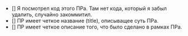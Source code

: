 - [] Я посмотрел код этого ПРа. Там нет кода, который я забыл удалить, случайно закоммитил.
- [] ПР имеет четкое название (title), описыващее суть ПРа.
- [] ПР имеет четкое описание того, что было сделано в рамках ПРа.
